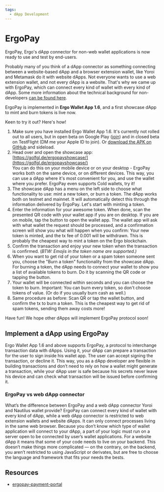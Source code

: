 ```yaml
---
tags:
  - dApp Development
---
```


# ErgoPay

ErgoPay, Ergo's dApp connector for non-web wallet applications is now ready to use and test by end-users.

Probably many of you think of a dApp connector as something connecting between a website-based dApp and a browser extension wallet, like Yoroi and Metamask do it with website dApps. Not everyone wants to use a web extension wallet, and not every dApp is a website. That's why we came up with ErgoPay, which can connect every kind of wallet with every kind of dApp. Some more information about the technical background for non-developers [can be found here](https://www.reddit.com/r/ergonauts/comments/sc9lbk/comment/hu9v6dk/?utm_source=share&utm_medium=web2x&context=3).

ErgoPay is implemented in **Ergo Wallet App 1.6**, and a first showcase dApp to mint and burn tokens is live now. 

Keen to try it out? Here's how!

1. Make sure you have installed Ergo Wallet App 1.6. It's currently not rolled out to all users, but in open beta on Google Play ([join](https://play.google.com/apps/testing/org.ergoplatform.android)) and in closed beta on TestFlight (DM me your Apple ID to join). Or [download the APK on GitHub](https://github.com/ergoplatform/ergo-wallet-app/releases) and sideload.
2. Head over and open the showcase app: [https://golfgl.de/ergopayshowcase/](https://golfgl.de/ergopayshowcase/)  
You can do this on your mobile device or on your desktop - ErgoPay works both on the same device, or on different devices. This way, you can use a dApp where it's most convenient for you, and use the wallet where you prefer. ErgoPay even supports Cold wallets,  try it!
1. The showcase dApp has a menu on the left side to choose what functionality to use: mint a new token, or burn a token. The dApp works both on testnet and mainnet. It will automatically detect this through the information delivered by ErgoPay. Let's start with minting a token.
2. Enter the information for your awesome token. When done, scan the presented QR code with your wallet app if you are on desktop. If you are on mobile, tap the button to open the wallet app. The wallet app will ask with what wallet the request should be processed, and a confirmation screen will show you what will happen when you confirm: Your new token is minted, and the tx fee of 0.001 will be withdrawn. This is probably the cheapest way to mint a token on the Ergo blockchain.
3. Confirm the transaction and enjoy your new token when the transaction is confirmed. (*BTW: Emojis in the token name are supported.)*
4. When you want to get rid of your token or a spam token someone sent you, choose the "Burn a token" functionality from the showcase dApp. For burning a token, the dApp needs to connect your wallet to show you a list of available tokens to burn. Do it by scanning the QR code or tapping the button.
5. Your wallet will be connected within seconds and you can choose the token to burn. Important: You can burn every token, so don't choose tokens of value. (Or do if you usually burn cash as well.)
6. Same procedure as before: Scan QR or tap the wallet button, and confirm the tx to burn a token. This is the cheapest way to get rid of spam tokens, sending them away costs more!

Have fun! We hope other dApps will implement ErgoPay protocol soon!

## Implement a dApp using ErgoPay

Ergo Wallet App 1.6 and above supports ErgoPay, a protocol to interchange transaction data with dApps. Using it, your dApp can prepare a transaction for the user to sign inside his wallet app. The user can accept signing the transaction, or decline it. This way, you as a dApp developer are flexible in building transactions and don’t need to rely on how a wallet might generate a transaction, while your dApp user is safe because his secrets never leave his device and can check what transaction will be issued before confirming it.

### ErgoPay vs web dApp connector

What’s the difference between ErgoPay and a web dApp connector Yoroi and Nautilus wallet provide? ErgoPay can connect every kind of wallet with every kind of dApp, while a web dApp connector is restricted to web extension wallets and website dApps. It can only connect processes living in the same web browser.
Because you don’t know which type of wallet application will connect to your dApp, a part of your logic must run on a server open to be connected by user’s wallet applications. For a website dApp it means that some of your code needs to live on your backend. This doesn’t make things more complicated — on the contrary, on the backend, you aren’t restricted to using JavaScript or derivates, but are free to choose the language and framework that fits your needs the bests.

## Resources

- [ergopay-payment-portal](https://github.com/MrStahlfelge/ergopay-payment-portal)
